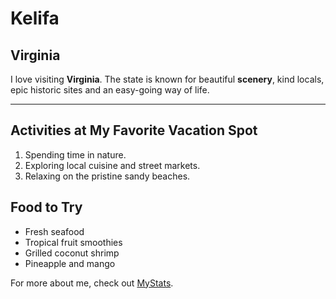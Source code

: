 
 # Kelifa

## Virginia

I love visiting **Virginia**. The state is known for beautiful **scenery**, kind locals, epic historic sites and an easy-going way of life.


---

## Activities at My Favorite Vacation Spot

   1. Spending time in nature.
   2. Exploring local cuisine and street markets.
   3. Relaxing on the pristine sandy beaches.

## Food to Try

   - Fresh seafood 
   - Tropical fruit smoothies
   -  Grilled coconut shrimp
   - Pineapple and mango 

For more about me, check out [MyStats](MyStats.md).

